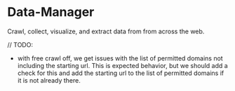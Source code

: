 # Data-Manager
Crawl, collect, visualize, and extract data from from across the web.

// TODO: 

- with free crawl off, we get issues with the list of permitted domains not including the starting url. This is expected behavior, but we should add a check for this and add the starting url to the list of permitted domains if it is not already there.